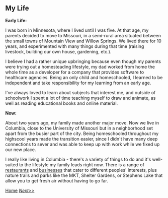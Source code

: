 ## My Life

**Early Life:**

I was born in Minnesota, where I lived until I was five. At that age, my parents decided to move to Missouri, in a semi-rural area situated between the small towns of Mountain View and Willow Springs. We lived there for 10 years, and experimented with many things during that time (raising livestock, building our own house, gardening, etc.).

I believe I had a rather unique upbringing because even though my parents were trying out a homesteading lifestyle, my dad worked from home the whole time as a developer for a company that provides software to healthcare agencies. Being an only child and homeschooled, I learned to be independent and take responsibility for my learning from an early age.

I've always loved to learn about subjects that interest me, and outside of schoolwork I spent a lot of time teaching myself to draw and animate, as well as reading educational books and online material.

**Now:**

About two years ago, my family made another major move. Now we live in Columbia, close to the University of Missouri but in a neighborhood set apart from the busier part of the city. Being homeschooled throughout my highscool years made the transition easier, since I didn't have many deep connections to sever and was able to keep up with work while we fixed up our new place.

I really like living in Columbia - there's a variety of things to do and it's well-suited to the lifestyle my family leads right now. There is a range of [restaurants][Taste Place] and [businesses][Papa's] that cater to different peoples' interests, plus nature trails and parks like the MKT, Shelter Gardens, or Stephens Lake that allow you to get fresh air without having to go far.

[Home](README.md "back to homepage") [_Next>>_](Education.md "education")

[Taste Place]: https://www.tasteplacecolumbia.com/
[Papa's]: https://papascatcafe.com/
